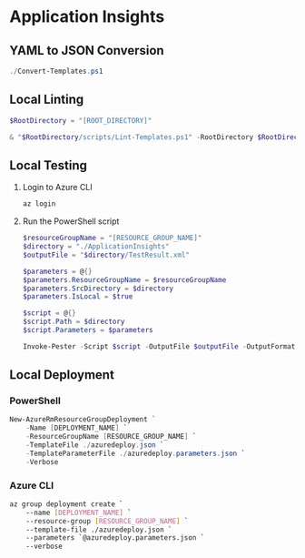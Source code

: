 # Application Insights #

## YAML to JSON Conversion ##

```powershell
./Convert-Templates.ps1
```


## Local Linting ##

```powershell
$RootDirectory = "[ROOT_DIRECTORY]"

& "$RootDirectory/scripts/Lint-Templates.ps1" -RootDirectory $RootDirectory -IsLocal $true
```


## Local Testing ##

1. Login to Azure CLI

    ```bash
    az login
    ```

1. Run the PowerShell script

    ```powershell
    $resourceGroupName = "[RESOURCE_GROUP_NAME]"
    $directory = "./ApplicationInsights"
    $outputFile = "$directory/TestResult.xml"

    $parameters = @{}
    $parameters.ResourceGroupName = $resourceGroupName
    $parameters.SrcDirectory = $directory
    $parameters.IsLocal = $true

    $script = @{}
    $script.Path = $directory
    $script.Parameters = $parameters

    Invoke-Pester -Script $script -OutputFile $outputFile -OutputFormat NUnitXml
    ```


## Local Deployment ##

### PowerShell ###

```powershell
New-AzureRmResourceGroupDeployment `
    -Name [DEPLOYMENT_NAME] `
    -ResourceGroupName [RESOURCE_GROUP_NAME] `
    -TemplateFile ./azuredeploy.json `
    -TemplateParameterFile ./azuredeploy.parameters.json `
    -Verbose
```

### Azure CLI ###

```bash
az group deployment create `
    --name [DEPLOYMENT_NAME] `
    --resource-group [RESOURCE_GROUP_NAME] `
    --template-file ./azuredeploy.json `
    --parameters `@azuredeploy.parameters.json `
    --verbose
```
